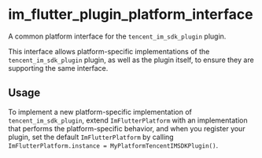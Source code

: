 # im_flutter_plugin_platform_interface
A common platform interface for the `tencent_im_sdk_plugin` plugin.

This interface allows platform-specific implementations of the `tencent_im_sdk_plugin` plugin, as well as the plugin itself, to ensure they are supporting the same interface.

## Usage

To implement a new platform-specific implementation of `tencent_im_sdk_plugin`, extend `ImFlutterPlatform` with an implementation that performs the platform-specific behavior, and when you register your plugin, set the default `ImFlutterPlatform` by calling `ImFlutterPlatform.instance = MyPlatformTencentIMSDKPlugin()`.

